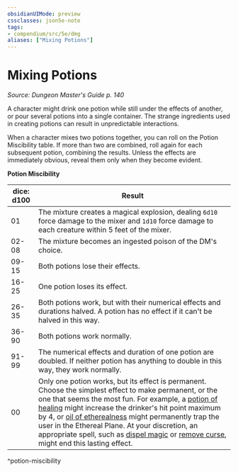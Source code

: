 ```yaml
---
obsidianUIMode: preview
cssclasses: json5e-note
tags:
- compendium/src/5e/dmg
aliases: ["Mixing Potions"]
---
```

# Mixing Potions
*Source: Dungeon Master's Guide p. 140* 

A character might drink one potion while still under the effects of another, or pour several potions into a single container. The strange ingredients used in creating potions can result in unpredictable interactions.

When a character mixes two potions together, you can roll on the Potion Miscibility table. If more than two are combined, roll again for each subsequent potion, combining the results. Unless the effects are immediately obvious, reveal them only when they become evident.

**Potion Miscibility**

| dice: d100 | Result |
|------------|--------|
| 01 | The mixture creates a magical explosion, dealing `6d10` force damage to the mixer and `1d10` force damage to each creature within 5 feet of the mixer. |
| 02-08 | The mixture becomes an ingested poison of the DM's choice. |
| 09-15 | Both potions lose their effects. |
| 16-25 | One potion loses its effect. |
| 26-35 | Both potions work, but with their numerical effects and durations halved. A potion has no effect if it can't be halved in this way. |
| 36-90 | Both potions work normally. |
| 91-99 | The numerical effects and duration of one potion are doubled. If neither potion has anything to double in this way, they work normally. |
| 00 | Only one potion works, but its effect is permanent. Choose the simplest effect to make permanent, or the one that seems the most fun. For example, a [potion of healing](potion-of-healing.md#) might increase the drinker's hit point maximum by 4, or [oil of etherealness](oil-of-etherealness.md#) might permanently trap the user in the Ethereal Plane. At your discretion, an appropriate spell, such as [dispel magic](../../5e-compendium/spells/dispel-magic.md#) or [remove curse](../../5e-compendium/spells/remove-curse.md#), might end this lasting effect. |
^potion-miscibility